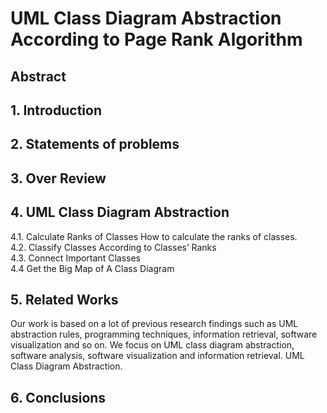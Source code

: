 # UML Class Diagram Abstraction According to Page Rank Algorithm
## Abstract
## 1. Introduction
## 2. Statements of problems
## 3. Over Review
## 4. UML Class Diagram Abstraction   
4.1. Calculate Ranks of Classes
How to calculate the ranks of classes.  
4.2. Classify Classes According to Classes’ Ranks  
4.3. Connect Important Classes  
4.4 Get the Big Map of A Class Diagram  
## 5. Related Works
Our work is based on a lot of previous research findings such as UML abstraction rules, programming techniques, information retrieval, software visualization and so on. We focus on UML class diagram abstraction, software analysis, software visualization and information retrieval.
UML Class Diagram Abstraction. 
## 6. Conclusions